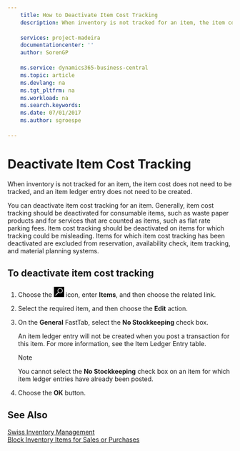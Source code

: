 ```yaml
---
    title: How to Deactivate Item Cost Tracking
    description: When inventory is not tracked for an item, the item cost does not need to be tracked, and an item ledger entry does not need to be created.

    services: project-madeira 
    documentationcenter: ''
    author: SorenGP

    ms.service: dynamics365-business-central
    ms.topic: article
    ms.devlang: na
    ms.tgt_pltfrm: na
    ms.workload: na
    ms.search.keywords:
    ms.date: 07/01/2017
    ms.author: sgroespe

---
```

# Deactivate Item Cost Tracking
When inventory is not tracked for an item, the item cost does not need to be tracked, and an item ledger entry does not need to be created.  

You can deactivate item cost tracking for an item. Generally, item cost tracking should be deactivated for consumable items, such as waste paper products and for services that are counted as items, such as flat rate parking fees. Item cost tracking should be deactivated on items for which tracking could be misleading. Items for which item cost tracking has been deactivated are excluded from reservation, availability check, item tracking, and material planning systems.  

## To deactivate item cost tracking  

1.  Choose the ![Search for Page or Report](../../media/ui-search/search_small.png "Search for Page or Report icon") icon, enter **Items**, and then choose the related link.  
2.  Select the required item, and then choose the **Edit** action.  
3.  On the **General** FastTab, select the **No Stockkeeping** check box.  

    An item ledger entry will not be created when you post a transaction for this item. For more information, see the Item Ledger Entry table.  

    > [!NOTE]  
    >  You cannot select the **No Stockkeeping** check box on an item for which item ledger entries have already been posted.  

4.  Choose the **OK** button.  

## See Also  
 [Swiss Inventory Management](swiss-inventory-management.md)   
 [Block Inventory Items for Sales or Purchases](how-to-block-inventory-items-for-sales-or-purchases.md)
